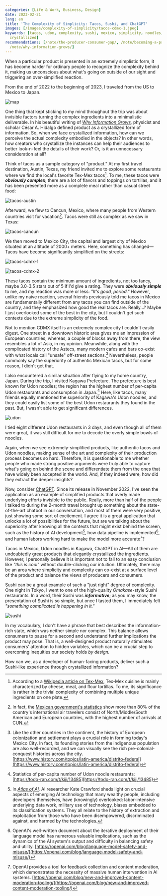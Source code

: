 ```yaml
---
categories: [Life & Work, Business, Design]
date: 2023-02-21
lang: en
title: 'The Complexity of Simplicity: Tacos, Sushi, and ChatGPT'
images: [/images/complexity-of-simplicity/tacos-cdmx-1.jpeg]
keywords: [tacos, udon, complexity, sushi, mexico, simplicity, noodles, cdmx, restaurants,
  crystallized]
recommendations: [/note/the-producer-consumer-gap/, /note/becoming-a-product-manager/,
  /note/why-information-grows/]
---
```


When a particular product is presented in an extremely simplistic form, it has become harder for ordinary people to recognize the complexity behind it, making us unconscious about what's going on outside of our sight and triggering an over-simplified reaction.

From the end of 2022 to the beginning of 2023, I traveled from the US to Mexico to Japan.

![map](/images/complexity-of-simplicity/map.gif)

One thing that kept sticking to my mind throughout the trip was about invisible factors turning the complex ingredients into a minimalistic deliverable. In his beautiful writing of *[Why Information Grows](https://amzn.to/3YHK5Zv),* physicist and scholar César A. Hidalgo defined product as a crystallized form of information. So, when we face crystallized information, how can we perceive the actual complexity embodied in the objects? In other words, how creators who crystallize the instances can help their audiences to better look-n-feel the details of their work? Or, is it an unnecessary consideration at all?

Think of tacos as a sample category of "product." At my first travel destination, Austin, Texas, my friend invited me to explore some restaurants where we find the local's favorite Tex-Mex tacos[^1]. To me, these tacos were ***obviously complex***; there are a lot of flavors and toppings on tortillas, and it has been presented more as a complete meal rather than casual street food:

![tacos-austin](/images/complexity-of-simplicity/tacos-austin.jpeg)

Afterward, we flew to Cancun, Mexico, where many people from Western countries visit for vacation[^2]. Tacos were still as complex as we saw in Texas:

![tacos-cancun](/images/complexity-of-simplicity/tacos-cancun.jpeg)

We then moved to Mexico City, the capital and largest city of Mexico situated at an altitude of 2000+ meters. Here, something has changed—Tacos have become significantly simplified on the streets:

![tacos-cdmx-1](/images/complexity-of-simplicity/tacos-cdmx-1.jpeg)

![tacos-cdmx-2](/images/complexity-of-simplicity/tacos-cdmx-2.jpeg)

These tacos contain the minimum amount of ingredients, not too fancy, maybe 3.0-3.5 stars out of 5 if I'd give a rating. They were ***obviously simple*** to me, and my reaction was more or less: *"It's good, period."* However, unlike my naive reaction, several friends previously told me tacos in Mexico are fundamentally different from any tacos you can find outside of the country, and they emphasized how good the real tacos are. Really...? Maybe I just overlooked some of the best in the city, but I couldn't get such contexts due to the extreme simplicity of the food. 

Not to mention CDMX itself is an extremely complex city I couldn't easily digest. One street in a downtown historic area gives me an impression of European countries, whereas, a couple of blocks away from there, the view resembles a lot of Asia, in my opinion. Meanwhile, along with the complicated history of the Aztecs, many modern cafes and bars co-exist with what locals call "unsafe" off-street sections.[^3] Nevertheless, people commonly say the superiority of authentic Mexican tacos, but for some reason, I didn't get that.

I also encountered a similar situation after flying to my home country, Japan. During the trip, I visited Kagawa Prefecture. The prefecture is best known for Udon noodles; the region has the highest number of per-capita Udon restaurants and consumption in Japan.[^4] Here, like tacos, many friends equally mentioned the superiority of Kagawa's Udon noodles, and they could easily list some of the best Udon restaurants they found in the past. But, I wasn't able to get significant differences.

![udon](/images/complexity-of-simplicity/udon.jpeg)

I tied eight different Udon restaurants in 3 days, and even though all of them were great, it was still difficult for me to decode the overly simple bowls of noodles. 

Again, when we see extremely-simplified products, like authentic tacos and Udon noodles, making sense of the art and complexity of their production process becomes so hard. Therefore, it is questionable to me whether people who made strong positive arguments were truly able to capture what's going on behind the scene and differentiate them from the ones that have widely been accepted in the world. And, if they indeed were, how did they extract the deeper insights?

Now, consider [ChatGPT](https://openai.com/blog/chatgpt/). Since its release in November 2022, I've seen the application as an example of simplified products that overly made underlying efforts invisible to the public. Really, more than half of the people I talked to during the 2-month travel brought up something about the state-of-the-art chatbot in our conversation, and most of them were very positive, just showing some sort of excitement. I agree it is a great application that unlocks a lot of possibilities for the future, but are we talking about the superiority after knowing all the contexts that might exist behind the screen, such as the history of AI development[^5], how data pipeline is implemented[^6], and human labors working hard to make the model more accurate[^7]? 

Tacos in Mexico, Udon noodles in Kagawa, ChatGPT in AI—All of them are undoubtedly great products that elegantly crystallized the ingredients. However, I personally believe it is important not to fall to an easy conclusion like *"this is cool"* without double-clicking our intuition. Ultimately, there may be an area where simplicity and complexity can co-exist at a surface level of the product and balance the views of producers and consumers.

Sushi can be a great example of such a "just right" degree of complexity. One night in Tokyo, I went to one of the high-quality *Omakase*-style Sushi restaurants. In a word, their Sushi was ***informative***; as you may know, the presentation of Sushi is so simple, but once I tasted them, I immediately felt *"something complicated is happening in it."*

![sushi](/images/complexity-of-simplicity/sushi.jpeg)

In my vocabulary, I don't have a phrase that best describes the information-rich state, which was neither simple nor complex. This balance allows consumers to pause for a second and understand further implications the product may pose. That is, a well-designed product naturally stimulates consumers' attention to hidden variables, which can be a crucial step to overcoming inequities our society holds *by design.*

How can we, as a developer of human-facing products, deliver such a Sushi-like experience through crystallized information?

[^1]: According to a [Wikipedia article on Tex-Mex](https://en.wikipedia.org/wiki/Tex-Mex), Tex-Mex cuisine is mainly characterized by cheese, meat, and flour tortillas. To me, its significance is rather in the trivial complexity of combining multiple unique ingredients on one plate.

[^2]: In fact, the [Mexican government's statistics](https://www.datatur.sectur.gob.mx/SitePages/Visitantes%20por%20Nacionalidad.aspx) show more than 80% of the country's international air travelers consist of North/Middle/South American and European countries, with the highest number of arrivals at CUN.

[^3]: Like the other countries in the continent, the history of European colonization and settlement plays a crucial role in forming today's Mexico City. In fact, its founding stories from the indigenous population are also well-recorded, and we can visually see the rich pre-colonial-conquest histories across the city. [https://www.history.com/topics/latin-america/distrito-federal](https://www.history.com/topics/latin-america/distrito-federal)

[^4]: Statistics of per-capita number of Udon noodle restaurants: [https://todo-ran.com/t/kiji/13485](https://todo-ran.com/t/kiji/13485)

[^5]: In *[Atlas of AI](https://amzn.to/3Kn8hMu),* AI researcher Kate Crawford sheds light on crucial aspects of emerging AI technology that many wealthy people, including developers themselves, have (knowingly) overlooked: labor-intensive underlying data work, military use of technology, biases embedded to its classification systems. They all relate to the history of extraction and exploitation from those who have been disempowered, discriminated against, and harmed by the technologies.

[^6]: OpenAI's well-written document about the iterative deployment of their language model has numerous valuable implications, such as the dynamics of the AI system's output and difficulty in balancing safety and utility. [https://openai.com/blog/language-model-safety-and-misuse/](https://openai.com/blog/language-model-safety-and-misuse/)

[^7]: OpenAI provides a tool for feedback collection and content moderation, which demonstrates the necessity of massive human intervention in AI systems. [https://openai.com/blog/new-and-improved-content-moderation-tooling/](https://openai.com/blog/new-and-improved-content-moderation-tooling/)
